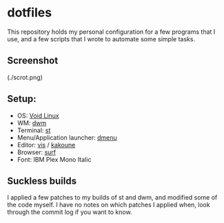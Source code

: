 # dotfiles
This repository holds my personal configuration for a few programs that
I use, and a few scripts that I wrote to automate some simple tasks.

## Screenshot
(./scrot.png)

## Setup:

- OS: [Void Linux](https://voidlinux.org)
- WM: [dwm](https://dwm.suckless.org)
- Terminal: [st](https://st.suckless.org)
- Menu/Application launcher: [dmenu](https://tools.suckless.org/dmenu)
- Editor: [vis](https://github.com/martanne/vis) / [kakoune](https://github.com/mawww/kakoune)
- Browser: [surf](https://surf.suckless.org)
- Font: IBM Plex Mono Italic

## Suckless builds
I applied a few patches to my builds of st and dwm, and modified some of the
code myself. I have no notes on which patches I applied when,
look through the commit log if you want to know.
